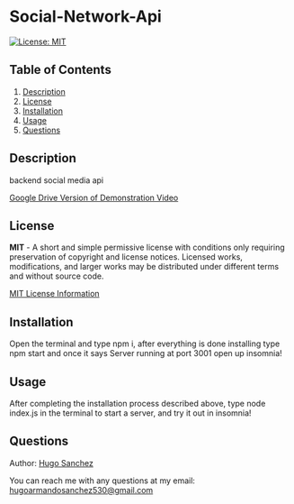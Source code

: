# Social-Network-Api


[![License: MIT](https://img.shields.io/badge/License-MIT-yellow.svg)](https://opensource.org/licenses/MIT)

## Table of Contents
<ol>
  <li><a href="#description">Description</a></li> 
<li><a href="#license">License</a></li>
  <li><a href="#installation">Installation</a></li>
  <li><a href="#usage">Usage</a></li>
  <li><a href="#questions">Questions</a></li>

</ol>

## Description
backend social media api



[Google Drive Version of Demonstration Video](https://drive.google.com/file/d/1VNm3z9Uqs2yz7R3CurHEwaIxDDU5zBkg/view)
    
## License
**MIT** - A short and simple permissive license with conditions only requiring preservation of copyright and license notices. Licensed works, modifications, and larger works may be distributed under different terms and without source code. 

  [MIT License Information](https://github.com/git/git-scm.com/blob/main/MIT-LICENSE.txt)
## Installation
Open the terminal and type npm i, after everything is done installing type npm start and once it says Server running at port 3001 open up insomnia!

## Usage
After completing the installation process described above, type node index.js in the terminal to start a server, and try it out in insomnia!

## Questions
Author: [Hugo Sanchez](https://github.com/Hugo530)

You can reach me with any questions at my email: [hugoarmandosanchez530@gmail.com](mailto:hugoarmandosanchez530@gmail.com)